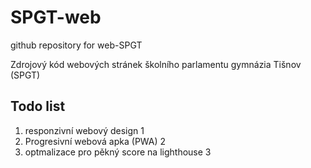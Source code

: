 # SPGT-web
github repository for web-SPGT

Zdrojový kód webových stránek školního parlamentu gymnázia Tišnov (SPGT)

## Todo list
1. responzivní webový design 1
1. Progresivní webová apka (PWA) 2
1. optmalizace pro pěkný score na lighthouse 3

